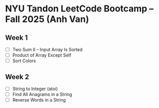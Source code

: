 # NYU Tandon LeetCode Bootcamp – Fall 2025 (Anh Van)

## Week 1
- [ ] Two Sum II – Input Array Is Sorted  
- [ ] Product of Array Except Self  
- [ ] Sort Colors  

## Week 2
- [ ] String to Integer (atoi)  
- [ ] Find All Anagrams in a String  
- [ ] Reverse Words in a String
